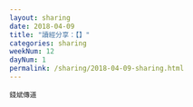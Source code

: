 ```yaml
---
layout: sharing
date: 2018-04-09
title: "讀經分享：【】"
categories: sharing
weekNum: 12
dayNum: 1
permalink: /sharing/2018-04-09-sharing.html
---
```


`錢斌傳道`
